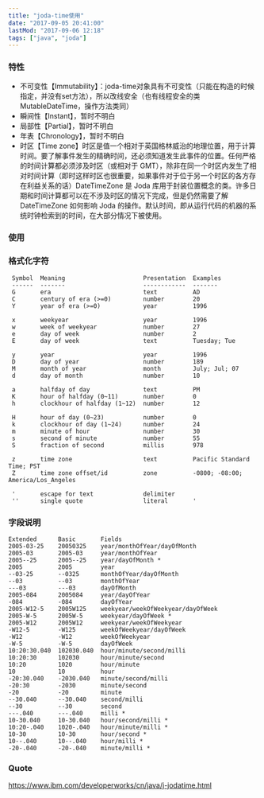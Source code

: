 ```yaml
---
title: "joda-time使用"
date: "2017-09-05 20:41:00"
lastMod: "2017-09-06 12:18"
tags: ["java", "joda"]
---
```


### 特性
- 不可变性【Immutability】：joda-time对象具有不可变性（只能在构造的时候指定，并没有set方法），所以改线安全（也有线程安全的类MutableDateTime，操作方法类同）
- 瞬间性【Instant】，暂时不明白
- 局部性【Partial】，暂时不明白
- 年表【Chronology】，暂时不明白
- 时区【Time zone】时区是值一个相对于英国格林威治的地理位置，用于计算时间。要了解事件发生的精确时间，还必须知道发生此事件的位置。任何严格的时间计算都必须涉及时区（或相对于 GMT），除非在同一个时区内发生了相对时间计算（即时这样时区也很重要，如果事件对于位于另一个时区的各方存在利益关系的话）DateTimeZone 是 Joda 库用于封装位置概念的类。许多日期和时间计算都可以在不涉及时区的情况下完成，但是仍然需要了解 DateTimeZone 如何影响 Joda 的操作。默认时间，即从运行代码的机器的系统时钟检索到的时间，在大部分情况下被使用。

### 使用


### 格式化字符
```
 Symbol  Meaning                      Presentation  Examples
 ------  -------                      ------------  -------
 G       era                          text          AD
 C       century of era (>=0)         number        20
 Y       year of era (>=0)            year          1996

 x       weekyear                     year          1996
 w       week of weekyear             number        27
 e       day of week                  number        2
 E       day of week                  text          Tuesday; Tue

 y       year                         year          1996
 D       day of year                  number        189
 M       month of year                month         July; Jul; 07
 d       day of month                 number        10

 a       halfday of day               text          PM
 K       hour of halfday (0~11)       number        0
 h       clockhour of halfday (1~12)  number        12

 H       hour of day (0~23)           number        0
 k       clockhour of day (1~24)      number        24
 m       minute of hour               number        30
 s       second of minute             number        55
 S       fraction of second           millis        978

 z       time zone                    text          Pacific Standard Time; PST
 Z       time zone offset/id          zone          -0800; -08:00; America/Los_Angeles

 '       escape for text              delimiter
 ''      single quote                 literal       '
```

### 字段说明
```
Extended      Basic       Fields
2005-03-25    20050325    year/monthOfYear/dayOfMonth
2005-03       2005-03     year/monthOfYear
2005--25      2005--25    year/dayOfMonth *
2005          2005        year
--03-25       --0325      monthOfYear/dayOfMonth
--03          --03        monthOfYear
---03         ---03       dayOfMonth
2005-084      2005084     year/dayOfYear
-084          -084        dayOfYear
2005-W12-5    2005W125    weekyear/weekOfWeekyear/dayOfWeek
2005-W-5      2005W-5     weekyear/dayOfWeek *
2005-W12      2005W12     weekyear/weekOfWeekyear
-W12-5        -W125       weekOfWeekyear/dayOfWeek
-W12          -W12        weekOfWeekyear
-W-5          -W-5        dayOfWeek
10:20:30.040  102030.040  hour/minute/second/milli
10:20:30      102030      hour/minute/second
10:20         1020        hour/minute
10            10          hour
-20:30.040    -2030.040   minute/second/milli
-20:30        -2030       minute/second
-20           -20         minute
--30.040      --30.040    second/milli
--30          --30        second
---.040       ---.040     milli *
10-30.040     10-30.040   hour/second/milli *
10:20-.040    1020-.040   hour/minute/milli *
10-30         10-30       hour/second *
10--.040      10--.040    hour/milli *
-20-.040      -20-.040    minute/milli *
```

### Quote
https://www.ibm.com/developerworks/cn/java/j-jodatime.html